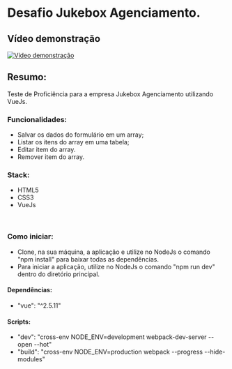 # Desafio Jukebox Agenciamento.

## Vídeo demonstração

[![Vídeo demonstração](http://img.youtube.com/vi/d5zWHtej5fs/0.jpg)](http://www.youtube.com/watch?v=d5zWHtej5fs "Vídeo demonstração")

## Resumo:
Teste de Proficiência para a empresa Jukebox Agenciamento utilizando VueJs.

### Funcionalidades:
- Salvar os dados do formulário em um array;
-	Listar os itens do array em uma tabela;
- Editar item do array.
-	Remover item do array.

### Stack:
- HTML5
- CSS3
- VueJs

<BR>

### Como iniciar:
- Clone, na sua máquina, a aplicação e utilize no NodeJs o comando "npm install" para baixar todas as dependências.
- Para iniciar a aplicação, utilize no NodeJs o comando "npm run dev" dentro do diretório principal.

#### Dependências:
- "vue": "^2.5.11"


#### Scripts:
  - "dev": "cross-env NODE_ENV=development webpack-dev-server --open --hot"
  - "build": "cross-env NODE_ENV=production webpack --progress --hide-modules"

<BR>
